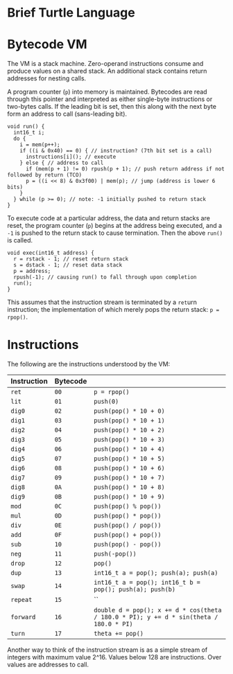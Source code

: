 # Brief Turtle Language

# Bytecode VM

The VM is a stack machine. Zero-operand instructions consume and produce values on a shared stack. An additional stack contains return addresses for nesting calls.

A program counter (`p`) into memory is maintained. Bytecodes are read through this pointer and interpreted as either single-byte instructions or two-bytes calls. If the leading bit is set, then this along with the next byte form an address to call (sans-leading bit).

    void run() {
      int16_t i;
      do {
        i = mem(p++);
        if ((i & 0x40) == 0) { // instruction? (7th bit set is a call)
          instructions[i](); // execute
        } else { // address to call
          if (mem(p + 1) != 0) rpush(p + 1); // push return address if not followed by return (TCO)
          p = ((i << 8) & 0x3f00) | mem(p); // jump (address is lower 6 bits)
        }
      } while (p >= 0); // note: -1 initially pushed to return stack
    }

To execute code at a particular address, the data and return stacks are reset, the program counter (`p`) begins at the address being executed, and a `-1` is pushed to the return stack to cause termination. Then the above `run()` is called.

    void exec(int16_t address) {
      r = rstack - 1; // reset return stack
      s = dstack - 1; // reset data stack
      p = address;
      rpush(-1); // causing run() to fall through upon completion
      run();
    }

This assumes that the instruction stream is terminated by a `ret`urn instruction; the implementation of which merely pops the return stack: `p = rpop()`.

# Instructions

The following are the instructions understood by the VM:

| Instruction | Bytecode |     |
| ----------- | -------- | --- |
| `ret`    | `00` | `p = rpop()` |
| `lit`    | `01` | `push(0)` |
| `dig0`   | `02` | `push(pop() * 10 + 0)` |
| `dig1`   | `03` | `push(pop() * 10 + 1)` |
| `dig2`   | `04` | `push(pop() * 10 + 2)` |
| `dig3`   | `05` | `push(pop() * 10 + 3)` |
| `dig4`   | `06` | `push(pop() * 10 + 4)` |
| `dig5`   | `07` | `push(pop() * 10 + 5)` |
| `dig6`   | `08` | `push(pop() * 10 + 6)` |
| `dig7`   | `09` | `push(pop() * 10 + 7)` |
| `dig8`   | `0A` | `push(pop() * 10 + 8)` |
| `dig9`   | `0B` | `push(pop() * 10 + 9)` |
| `mod`    | `0C` | `push(pop() % pop())` |
| `mul`    | `0D` | `push(pop() * pop())` |
| `div`    | `0E` | `push(pop() / pop())` |
| `add`    | `0F` | `push(pop() + pop())` |
| `sub`    | `10` | `push(pop() - pop())` |
| `neg`    | `11` | `push(-pop())` |
| `drop`   | `12` | `pop()` |
| `dup`    | `13` | `int16_t a = pop(); push(a); push(a)` |
| `swap`   | `14` | `int16_t a = pop(); int16_t b = pop(); push(a); push(b)` |
| `repeat` | `15` | `` |
| `forward` | `16`| `double d = pop(); x += d * cos(theta / 180.0 * PI); y += d * sin(theta / 180.0 * PI)` |
| `turn`   | `17` | `theta += pop()` |

Another way to think of the instruction stream is as a simple stream of integers with maximum value 2^16. Values below 128 are instructions. Over values are addresses to call.
